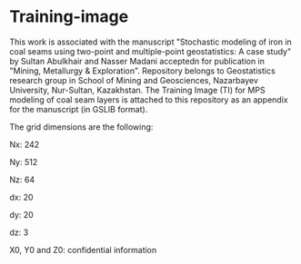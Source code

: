 # Training-image
This work is associated with the manuscript "Stochastic modeling of iron in coal seams using two-point and multiple-point geostatistics: A case study" by Sultan Abulkhair and Nasser Madani acceptedn for publication in "Mining, Metallurgy & Exploration". Repository belongs to Geostatistics research group in School of Mining and Geosciences, Nazarbayev University, Nur-Sultan, Kazakhstan. The Training Image (TI) for MPS modeling of coal seam layers is attached to this repository as an appendix for the manuscript (in GSLIB format).

The grid dimensions are the following:

Nx: 242

Ny: 512

Nz: 64

dx: 20

dy: 20

dz: 3

X0, Y0 and Z0: confidential information
